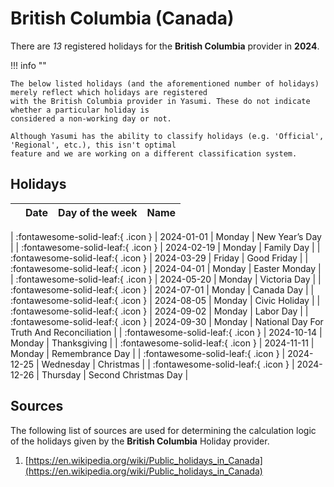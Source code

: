 # British Columbia (Canada)

There are _13_ registered holidays for the **British Columbia** provider in **2024**.

!!! info ""

    The below listed holidays (and the aforementioned number of holidays) merely reflect which holidays are registered
    with the British Columbia provider in Yasumi. These do not indicate whether a particular holiday is
    considered a non-working day or not.

    Although Yasumi has the ability to classify holidays (e.g. 'Official', 'Regional', etc.), this isn't optimal
    feature and we are working on a different classification system.

## Holidays

|     | Date | Day of the week | Name |
| --- | ---- | --------------- | ---- |

| :fontawesome-solid-leaf:{ .icon } | 2024-01-01 | Monday | New Year’s Day |
| :fontawesome-solid-leaf:{ .icon } | 2024-02-19 | Monday | Family Day |
| :fontawesome-solid-leaf:{ .icon } | 2024-03-29 | Friday | Good Friday |
| :fontawesome-solid-leaf:{ .icon } | 2024-04-01 | Monday | Easter Monday |
| :fontawesome-solid-leaf:{ .icon } | 2024-05-20 | Monday | Victoria Day |
| :fontawesome-solid-leaf:{ .icon } | 2024-07-01 | Monday | Canada Day |
| :fontawesome-solid-leaf:{ .icon } | 2024-08-05 | Monday | Civic Holiday |
| :fontawesome-solid-leaf:{ .icon } | 2024-09-02 | Monday | Labor Day |
| :fontawesome-solid-leaf:{ .icon } | 2024-09-30 | Monday | National Day For Truth And Reconciliation |
| :fontawesome-solid-leaf:{ .icon } | 2024-10-14 | Monday | Thanksgiving |
| :fontawesome-solid-leaf:{ .icon } | 2024-11-11 | Monday | Remembrance Day |
| :fontawesome-solid-leaf:{ .icon } | 2024-12-25 | Wednesday | Christmas |
| :fontawesome-solid-leaf:{ .icon } | 2024-12-26 | Thursday | Second Christmas Day |

## Sources

The following list of sources are used for determining the calculation logic of
the holidays given by the **British Columbia** Holiday provider.

1. [https://en.wikipedia.org/wiki/Public_holidays_in_Canada](https://en.wikipedia.org/wiki/Public_holidays_in_Canada)
